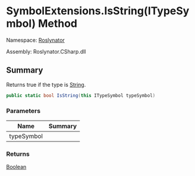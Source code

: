 # SymbolExtensions\.IsString\(ITypeSymbol\) Method

Namespace: [Roslynator](../../README.md)

Assembly: Roslynator\.CSharp\.dll

## Summary

Returns true if the type is [String](https://docs.microsoft.com/en-us/dotnet/api/system.string)\.

```csharp
public static bool IsString(this ITypeSymbol typeSymbol)
```

### Parameters

| Name | Summary |
| ---- | ------- |
| typeSymbol | |

### Returns

[Boolean](https://docs.microsoft.com/en-us/dotnet/api/system.boolean)


